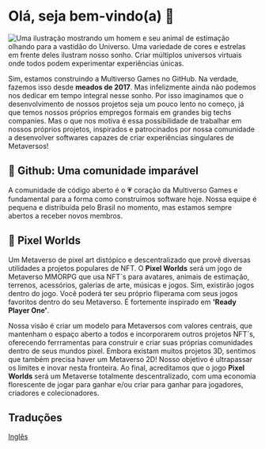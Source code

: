 # Olá, seja bem-vindo(a) 👋

![Uma ilustração mostrando um homem e seu animal de estimação olhando para a vastidão do Universo. Uma variedade de cores e estrelas em frente deles ilustram nosso sonho. Criar múltiplos universos virtuais onde todos podem experimentar experiências únicas.](https://multiversogames.github.io/images/profiles/header-2.jpg)

Sim, estamos construindo a Multiverso Games no GitHub. Na verdade, fazemos isso desde **meados de 2017**. Mas infelizmente ainda não podemos nos dedicar em tempo integral nesse sonho. Por isso imaginamos que o desenvolvimento de nossos projetos seja um pouco lento no começo, já que temos nossos próprios empregos formais em grandes big techs companies. Mas o que nos motiva é essa possibilidade de trabalhar em nossos próprios projetos, inspirados e patrocinados por nossa comunidade a desenvolver softwares capazes de criar experiências singulares de Metaversos!

## 🍿 Github: Uma comunidade imparável

A comunidade de código aberto é o 💗 coração da Multiverso Games e fundamental para a forma como construímos software hoje. Nossa equipe é pequena e distribuída pelo Brasil no momento, mas estamos sempre abertos a receber novos membros.

## 👾 Pixel Worlds

Um Metaverso de pixel art distópico e descentralizado que provê diversas utilidades a projetos populares de NFT. O **Pixel Worlds** será um jogo de Metaverso MMORPG que usa NFT´s para avatares, animais de estimação, terrenos, acessórios, galerias de arte, músicas e jogos. Sim, existirão jogos dentro do jogo. Você poderá ter seu próprio fliperama com seus jogos favoritos dentro do seu Metaverso. É fortemente inspirado em **'Ready Player One'**.

Nossa visão é criar um modelo para Metaversos com valores centrais, que mantenham o espaço aberto a todos e incorporarem outros projetos NFT´s, oferecendo ferrramentas para construir e criar suas próprias comunidades dentro de seus mundos pixel. Embora existam muitos projetos 3D, sentimos que também precisa haver um Metaverso 2D! Nosso objetivo é ultrapassar os limites e inovar nesta fronteira. Ao final, acreditamos que o jogo **Pixel Worlds** será um Metaverse totalmente descentralizado, com uma economia florescente de jogar para ganhar e/ou criar para ganhar para jogadores, criadores e colecionadores.

## Traduções

[Inglês](https://github.com/multiversogames)

